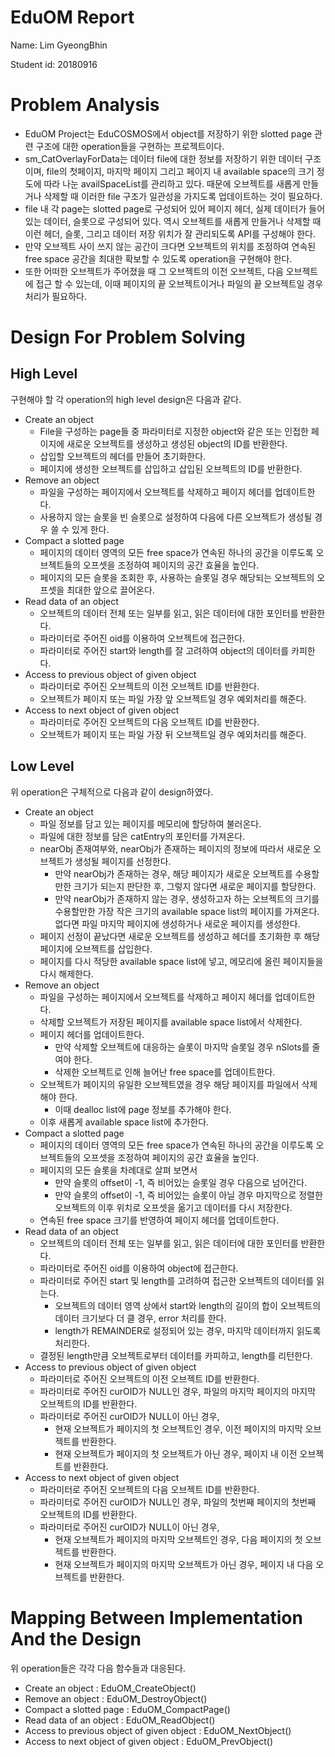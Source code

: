 # EduOM Report

Name: Lim GyeongBhin

Student id: 20180916

# Problem Analysis

* EduOM Project는 EduCOSMOS에서 object를 저장하기 위한 slotted page 관련 구조에 대한 operation들을 구현하는 프로젝트이다.
* sm_CatOverlayForData는 데이터 file에 대한 정보를 저장하기 위한 데이터 구조이며,
file의 첫페이지, 마지막 페이지 그리고 페이지 내 available space의 크기 정도에 따라 나눈
availSpaceList를 관리하고 있다. 때문에 오브젝트를 새롭게 만들거나 삭제할 때 이러한 file
구조가 일관성을 가지도록 업데이트하는 것이 필요하다.
* file 내 각 page는 slotted page로 구성되어 있어 페이지 헤더, 실제 데이터가 들어있는
데이터, 슬롯으로 구성되어 있다. 역시 오브젝트를 새롭게 만들거나 삭제할 때 이런 헤더, 
슬롯, 그리고 데이터 저장 위치가 잘 관리되도록 API를 구성해야 한다.
* 만약 오브젝트 사이 쓰지 않는 공간이 크다면 오브젝트의 위치를 조정하여 연속된 free 
space 공간을 최대한 확보할 수 있도록 operation을 구현해야 한다.
* 또한 어떠한 오브젝트가 주어졌을 때 그 오브젝트의 이전 오브젝트, 다음 오브젝트에 접근
할 수 있는데, 이때 페이지의 끝 오브젝트이거나 파일의 끝 오브젝트일 경우 처리가 필요하다.     

# Design For Problem Solving

## High Level

구현해야 할 각 operation의 high level design은 다음과 같다.
* Create an object
    * File을 구성하는 page들 중 파라미터로 지정한 object와 같은
    또는 인접한 페이지에 새로운 오브젝트를 생성하고 생성된 object의 ID를 반환한다.
    * 삽입할 오브젝트의 헤더를 만들어 초기화한다.
    * 페이지에 생성한 오브젝트를 삽입하고 삽입된 오브젝트의 ID를 반환한다.
* Remove an object
    * 파일을 구성하는 페이지에서 오브젝트를 삭제하고 페이지 헤더를 업데이트한다.
    * 사용하지 않는 슬롯을 빈 슬롯으로 설정하여 다음에 다른 오브젝트가 생성될
    경우 쓸 수 있게 한다.
* Compact a slotted page
    * 페이지의 데이터 영역의 모든 free space가 연속된 하나의 공간을 이루도록
    오브젝트들의 오프셋을 조정하여 페이지의 공간 효율을 높인다.
    * 페이지의 모든 슬롯을 조회한 후, 사용하는 슬롯일 경우 해당되는 오브젝트의
    오프셋을 최대한 앞으로 끌어온다.
* Read data of an object
    * 오브젝트의 데이터 전체 또는 일부를 읽고, 읽은 데이터에 대한 포인터를 반환한다.
    * 파라미터로 주어진 oid를 이용하여 오브젝트에 접근한다.
    * 파라미터로 주어진 start와 length를 잘 고려하여 object의 데이터를 카피한다.
* Access to previous object of given object
    * 파라미터로 주어진 오브젝트의 이전 오브젝트 ID를 반환한다.
    * 오브젝트가 페이지 또는 파일 가장 앞 오브젝트일 경우 예외처리를 해준다.
* Access to next object of given object
    * 파라미터로 주어진 오브젝트의 다음 오브젝트 ID를 반환한다.
    * 오브젝트가 페이지 또는 파일 가장 뒤 오브젝트일 경우 예외처리를 해준다.

## Low Level

위 operation은 구체적으로 다음과 같이 design하였다.
* Create an object
    * 파일 정보를 담고 있는 페이지를 메모리에 할당하여 불러온다.
    * 파일에 대한 정보를 담은 catEntry의 포인터를 가져온다.
    * nearObj 존재여부와, nearObj가 존재하는 페이지의 정보에 따라서 새로운 오브젝트가 생성될 페이지를 선정한다.
        * 만약 nearObj가 존재하는 경우, 해당 페이지가 새로운 오브젝트를 수용할 만한 크기가 되는지 판단한 후,
        그렇지 않다면 새로운 페이지를 할당한다.
        * 만약 nearObj가 존재하지 않는 경우, 생성하고자 하는 오브젝트의 크기를 수용할만한 가장 작은 크기의 available
        space list의 페이지를 가져온다. 없다면 파일 마지막 페이지에 생성하거나 새로운 페이지를 생성한다.
    * 페이지 선정이 끝났다면 새로운 오브젝트를 생성하고 헤더를 초기화한 후 해당 페이지에 오브젝트를 삽입한다.
    * 페이지를 다시 적당한 available space list에 넣고, 메모리에 올린 페이지들을 다시 해제한다.
* Remove an object
    * 파일을 구성하는 페이지에서 오브젝트를 삭제하고 페이지 헤더를 업데이트한다.
    * 삭제할 오브젝트가 저장된 페이지를 available space list에서 삭제한다.
    * 페이지 헤더를 업데이트한다. 
        * 만약 삭제할 오브젝트에 대응하는 슬롯이 마지막 슬롯일 경우 nSlots를 줄여야 한다.
        * 삭제한 오브젝트로 인해 늘어난 free space를 업데이트한다.
    * 오브젝트가 페이지의 유일한 오브젝트였을 경우 해당 페이지를 파일에서 삭제해야 한다.
        * 이때 dealloc list에 page 정보를 추가해야 한다.
    * 이후 새롭게 available space list에 추가한다.
* Compact a slotted page
    * 페이지의 데이터 영역의 모든 free space가 연속된 하나의 공간을 이루도록
    오브젝트들의 오프셋을 조정하여 페이지의 공간 효율을 높인다.
    * 페이지의 모든 슬롯을 차례대로 살펴 보면서
        * 만약 슬롯의 offset이 -1, 즉 비어있는 슬롯일 경우 다음으로 넘어간다.
        * 만약 슬롯의 offset이 -1, 즉 비어있는 슬롯이 아닐 경우 마지막으로 정렬한 오브젝트의 이후 위치로 오프셋을 
        옮기고 데이터를 다시 저장한다.
    * 연속된 free space 크기를 반영하여 페이지 헤더를 업데이트한다.
* Read data of an object
    * 오브젝트의 데이터 전체 또는 일부를 읽고, 읽은 데이터에 대한 포인터를 반환한다.
    * 파라미터로 주어진 oid를 이용하여 object에 접근한다.
    * 파라미터로 주어진 start 및 length를 고려하여 접근한 오브젝트의 데이터를 읽는다.
        * 오브젝트의 데이터 영역 상에서 start와 length의 길이의 합이 오브젝트의 데이터 크기보다 더 클 경우,
        error 처리를 한다.
        * length가 REMAINDER로 설정되어 있는 경우, 마지막 
        데이터까지 읽도록 처리한다.
    * 결정된 length만큼 오브젝트로부터 데이터를 카피하고,
    length를 리턴한다.
* Access to previous object of given object
    * 파라미터로 주어진 오브젝트의 이전 오브젝트 ID를 반환한다.
    * 파라미터로 주어진 curOID가 NULL인 경우, 파일의 마지막 페이지의 마지막 오브젝트의 ID를 반환한다.
    * 파라미터로 주어진 curOID가 NULL이 아닌 경우,
        * 현재 오브젝트가 페이지의 첫 오브젝트인 경우, 이전 페이지의 마지막 오브젝트를 반환한다.
        * 현재 오브젝트가 페이지의 첫 오브젝트가 아닌 경우,
        페이지 내 이전 오브젝트를 반환한다.
* Access to next object of given object
    * 파라미터로 주어진 오브젝트의 다음 오브젝트 ID를 반환한다.
    * 파라미터로 주어진 curOID가 NULL인 경우, 파일의 첫번째 페이지의 첫번째 오브젝트의 ID를 반환한다.
    * 파라미터로 주어진 curOID가 NULL이 아닌 경우,
        * 현재 오브젝트가 페이지의 마지막 오브젝트인 경우, 다음 페이지의 첫 오브젝트를 반환한다.
        * 현재 오브젝트가 페이지의 마지막 오브젝트가 아닌 경우,
        페이지 내 다음 오브젝트를 반환한다.

# Mapping Between Implementation And the Design

위 operation들은 각각 다음 함수들과 대응된다.

* Create an object : EduOM_CreateObject()
* Remove an object : EduOM_DestroyObject()
* Compact a slotted page : EduOM_CompactPage()
* Read data of an object : EduOM_ReadObject()
* Access to previous object of given object : EduOM_NextObject()
* Access to next object of given object : EduOM_PrevObject()